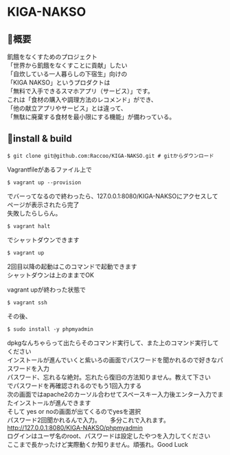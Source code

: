 # KIGA-NAKSO  

## 📌概要  
飢餓をなくすためのプロジェクト  
「世界から飢餓をなくすことに貢献」したい  
「自炊している一人暮らしの下宿生」向けの  
「KIGA NAKSO」というプロダクトは  
「無料で入手できるスマホアプリ（サービス）」です。  
これは「食材の購入や調理方法のレコメンド」ができ、  
「他の献立アプリやサービス」とは違って、  
「無駄に廃棄する食材を最小限にする機能」が備わっている。  

## 🔧install & build

```shell
$ git clone git@github.com:Raccoo/KIGA-NAKSO.git # gitからダウンロード

```

Vagrantfileがあるファイル上で  

```shell
$ vagrant up --provision
```
でバーってなるので終わったら、127.0.0.1:8080/KIGA-NAKSOにアクセスしてページが表示されたら完了  
失敗したらしらん。  

```shell
$ vagrant halt
```

でシャットダウンできます  

```shell
$ vagrant up
```
2回目以降の起動はこのコマンドで起動できます  
シャットダウンは上のままでOK  

vagrant upが終わった状態で  
```shell
$ vagrant ssh
```
その後、
```shell
$ sudo install -y phpmyadmin
```
dpkgなんちゃらって出たらそのコマンド実行して、また上のコマンド実行してください  
インストールが進んでいくと紫いろの画面でパスワードを聞かれるので好きなパスワードを入力  
パスワード、忘れるな絶対。忘れたら復旧の方法知りません。教えて下さい  
でパスワードを再確認されるのでもう1回入力する  
次の画面ではapache2のカーソル合わせてスペースキー入力後エンター入力でまたインストールが進んできます  
そして yes or noの画面が出てくるのでyesを選択  
パスワード2回聞かれるんで入力。  　
多分これで入れます。  
http://127.0.0.1:8080/KIGA-NAKSO/phpmyadmin  
ログインはユーザ名のroot、パスワードは設定したやつを入力してください  
ここまで長かったけど実際動くか知りません。頑張れ。Good Luck

